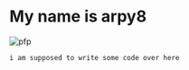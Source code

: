 # My name is arpy8
![pfp](https://avatars.githubusercontent.com/u/74809468?s=400&u=8eecadf840580eecaac3c8fc76b291709e628c3a&v=4)
```
i am supposed to write some code over here
```
